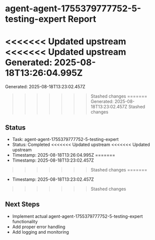 # agent-agent-1755379777752-5-testing-expert Report

<<<<<<< Updated upstream
<<<<<<< Updated upstream
Generated: 2025-08-18T13:26:04.995Z
=======
Generated: 2025-08-18T13:23:02.457Z
>>>>>>> Stashed changes
=======
Generated: 2025-08-18T13:23:02.457Z
>>>>>>> Stashed changes

## Status
- Task: agent-agent-1755379777752-5-testing-expert
- Status: Completed
<<<<<<< Updated upstream
<<<<<<< Updated upstream
- Timestamp: 2025-08-18T13:26:04.995Z
=======
- Timestamp: 2025-08-18T13:23:02.457Z
>>>>>>> Stashed changes
=======
- Timestamp: 2025-08-18T13:23:02.457Z
>>>>>>> Stashed changes

## Next Steps
- Implement actual agent-agent-1755379777752-5-testing-expert functionality
- Add proper error handling
- Add logging and monitoring

